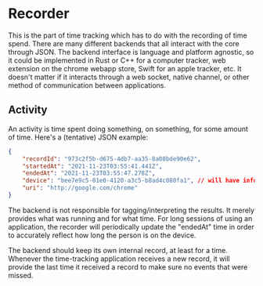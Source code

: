 # Recorder
This is the part of time tracking which has to do with the recording of time spend. There are many different backends
that all interact with the core through JSON. The backend interface is language and platform agnostic, so it could be implemented
in Rust or C++ for a computer tracker, web extension on the chrome webapp store, Swift for an apple tracker, etc. It doesn't matter
if it interacts through a web socket, native channel, or other method of communication between applications.

## Activity
An activity is time spent doing something, on something, for some amount of time. Here's a (tentative) JSON example:
```json
{
    "recordId": "973c2f5b-d675-4db7-aa35-8a08bde90e62",
    "startedAt": "2021-11-23T03:55:41.441Z",
    "endedAt": "2021-11-23T03:55:47.278Z",
    "device": "bee7e9c5-01e0-4120-a3c5-b8ad4c080fa1", // will have info on device type and such
    "uri": "http://google.com/chrome"
}
```

The backend is not responsible for tagging/interpreting the results. It merely provides what was running and for what time.
For long sessions of using an application, the recorder will periodically update the "endedAt" time in order to accurately reflect
how long the person is on the device. 

The backend should keep its own internal record, at least for a time. Whenever the time-tracking application receives a new record,
it will provide the last time it received a record to make sure no events that were missed.